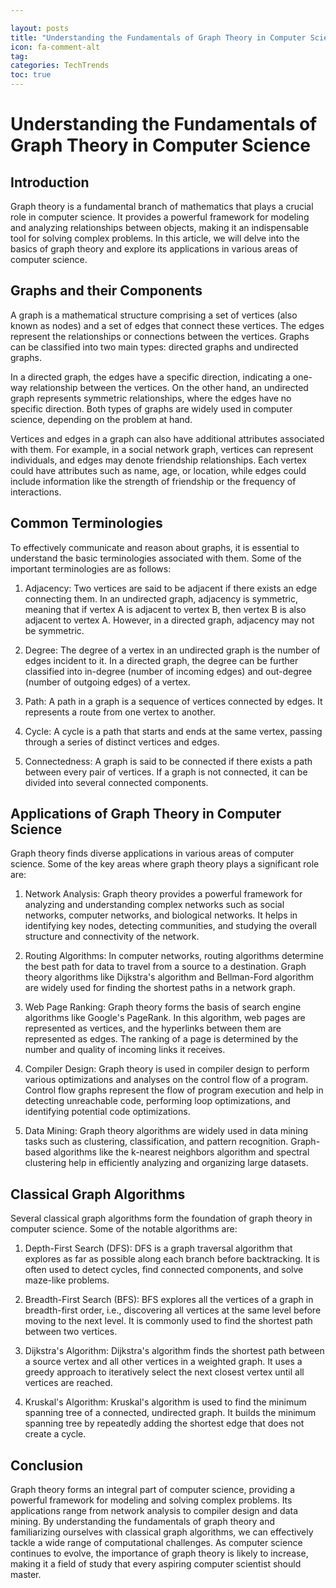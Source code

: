 ```yaml
---

layout: posts
title: "Understanding the Fundamentals of Graph Theory in Computer Science"
icon: fa-comment-alt
tag:      
categories: TechTrends
toc: true
---
```




# Understanding the Fundamentals of Graph Theory in Computer Science

## Introduction
Graph theory is a fundamental branch of mathematics that plays a crucial role in computer science. It provides a powerful framework for modeling and analyzing relationships between objects, making it an indispensable tool for solving complex problems. In this article, we will delve into the basics of graph theory and explore its applications in various areas of computer science.

## Graphs and their Components
A graph is a mathematical structure comprising a set of vertices (also known as nodes) and a set of edges that connect these vertices. The edges represent the relationships or connections between the vertices. Graphs can be classified into two main types: directed graphs and undirected graphs.

In a directed graph, the edges have a specific direction, indicating a one-way relationship between the vertices. On the other hand, an undirected graph represents symmetric relationships, where the edges have no specific direction. Both types of graphs are widely used in computer science, depending on the problem at hand.

Vertices and edges in a graph can also have additional attributes associated with them. For example, in a social network graph, vertices can represent individuals, and edges may denote friendship relationships. Each vertex could have attributes such as name, age, or location, while edges could include information like the strength of friendship or the frequency of interactions.

## Common Terminologies
To effectively communicate and reason about graphs, it is essential to understand the basic terminologies associated with them. Some of the important terminologies are as follows:

1. Adjacency: Two vertices are said to be adjacent if there exists an edge connecting them. In an undirected graph, adjacency is symmetric, meaning that if vertex A is adjacent to vertex B, then vertex B is also adjacent to vertex A. However, in a directed graph, adjacency may not be symmetric.

2. Degree: The degree of a vertex in an undirected graph is the number of edges incident to it. In a directed graph, the degree can be further classified into in-degree (number of incoming edges) and out-degree (number of outgoing edges) of a vertex.

3. Path: A path in a graph is a sequence of vertices connected by edges. It represents a route from one vertex to another.

4. Cycle: A cycle is a path that starts and ends at the same vertex, passing through a series of distinct vertices and edges.

5. Connectedness: A graph is said to be connected if there exists a path between every pair of vertices. If a graph is not connected, it can be divided into several connected components.

## Applications of Graph Theory in Computer Science
Graph theory finds diverse applications in various areas of computer science. Some of the key areas where graph theory plays a significant role are:

1. Network Analysis: Graph theory provides a powerful framework for analyzing and understanding complex networks such as social networks, computer networks, and biological networks. It helps in identifying key nodes, detecting communities, and studying the overall structure and connectivity of the network.

2. Routing Algorithms: In computer networks, routing algorithms determine the best path for data to travel from a source to a destination. Graph theory algorithms like Dijkstra's algorithm and Bellman-Ford algorithm are widely used for finding the shortest paths in a network graph.

3. Web Page Ranking: Graph theory forms the basis of search engine algorithms like Google's PageRank. In this algorithm, web pages are represented as vertices, and the hyperlinks between them are represented as edges. The ranking of a page is determined by the number and quality of incoming links it receives.

4. Compiler Design: Graph theory is used in compiler design to perform various optimizations and analyses on the control flow of a program. Control flow graphs represent the flow of program execution and help in detecting unreachable code, performing loop optimizations, and identifying potential code optimizations.

5. Data Mining: Graph theory algorithms are widely used in data mining tasks such as clustering, classification, and pattern recognition. Graph-based algorithms like the k-nearest neighbors algorithm and spectral clustering help in efficiently analyzing and organizing large datasets.

## Classical Graph Algorithms
Several classical graph algorithms form the foundation of graph theory in computer science. Some of the notable algorithms are:

1. Depth-First Search (DFS): DFS is a graph traversal algorithm that explores as far as possible along each branch before backtracking. It is often used to detect cycles, find connected components, and solve maze-like problems.

2. Breadth-First Search (BFS): BFS explores all the vertices of a graph in breadth-first order, i.e., discovering all vertices at the same level before moving to the next level. It is commonly used to find the shortest path between two vertices.

3. Dijkstra's Algorithm: Dijkstra's algorithm finds the shortest path between a source vertex and all other vertices in a weighted graph. It uses a greedy approach to iteratively select the next closest vertex until all vertices are reached.

4. Kruskal's Algorithm: Kruskal's algorithm is used to find the minimum spanning tree of a connected, undirected graph. It builds the minimum spanning tree by repeatedly adding the shortest edge that does not create a cycle.

## Conclusion
Graph theory forms an integral part of computer science, providing a powerful framework for modeling and solving complex problems. Its applications range from network analysis to compiler design and data mining. By understanding the fundamentals of graph theory and familiarizing ourselves with classical graph algorithms, we can effectively tackle a wide range of computational challenges. As computer science continues to evolve, the importance of graph theory is likely to increase, making it a field of study that every aspiring computer scientist should master.